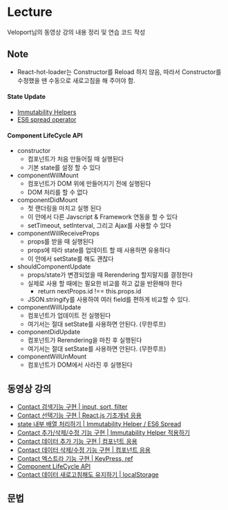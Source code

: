 # Lecture
Veloport님의 동영상 강의 내용 정리 및 연습 코드 작성

## Note
- React-hot-loader는 Constructor를 Reload 하지 않음, 따라서 Constructor를 수정했을 땐 수동으로 새로고침을 해 주어야 함.

#### State Update
- [Immutability Helpers](https://facebook.github.io/react/docs/update.html)
- [ES6 spread operator](https://developer.mozilla.org/ko/docs/Web/JavaScript/Reference/Operators/Spread_operator)

#### Component LifeCycle API
- constructor
    - 컴포넌트가 처음 만들어질 때 실행된다
    - 기본 state를 설정 할 수 있다
- componentWillMount
    - 컴포넌트가 DOM 위에 만들어지기 전에 실행된다
    - DOM 처리를 할 수 없다
- componentDidMount
    - 첫 랜더링을 마치고 실행 된다
    - 이 안에서 다른 Javscript & Framework 연동을 할 수 있다
    - setTimeout, setInterval, 그리고 Ajax를 사용할 수 있다
- componentWillReceiveProps
    - props를 받을 때 실행된다
    - props에 따라 state를 업데이트 할 때 사용하면 유용하다
    - 이 안에서 setState를 해도 괜찮다
- shouldComponentUpdate
    - props/state가 변경되었을 때 Rerendering 할지말지를 결정한다
    - 실제로 사용 할 때에는 필요한 비교를 하고 값을 반환해야 한다
        - return nextProps.id !== this.props.id
    - JSON.stringify를 사용하여 여러 field를 편하게 비교할 수 있다.
- componentWillUpdate
    - 컴포넌트가 업데이트 전 실행된다
    - 여기서는 절대 setState를 사용하면 안된다. (무한루프)
- componentDidUpdate
    - 컴포넌트가 Rerendering을 마친 후 실행된다
    - 여기서는 절대 setState를 사용하면 안된다. (무한루프)
- componentWillUnMount
    - 컴포넌트가 DOM에서 사라진 후 실행된다

## 동영상 강의
- [Contact 검색기능 구현 | input, sort, filter](https://www.youtube.com/watch?v=LSTVOuyF6zE&index=12&list=PL9FpF_z-xR_GMujql3S_XGV2SpdfDBkeC)
- [Contact 선택기능 구현 | React.js 기초개념 응용](https://www.youtube.com/watch?v=j8oalkWrQrg&index=13&list=PL9FpF_z-xR_GMujql3S_XGV2SpdfDBkeC)
- [state 내부 배열 처리하기 | Immutability Helper / ES6 Spread](https://www.youtube.com/watch?v=l5bt79f4aHs&list=PL9FpF_z-xR_GMujql3S_XGV2SpdfDBkeC&index=14)
- [Contact 추가/삭제/수정 기능 구현 | Immutability Helper 적용하기](https://www.youtube.com/watch?v=48ZtoaWIL_Y&index=15&list=PL9FpF_z-xR_GMujql3S_XGV2SpdfDBkeC)
- [Contact 데이터 추가 기능 구현 | 컴포넌트 응용](https://www.youtube.com/watch?v=L2HZ2OLIhuc&list=PL9FpF_z-xR_GMujql3S_XGV2SpdfDBkeC&index=16)
- [Contact 데이터 삭제/수정 기능 구현 | 컴포넌트 응용](https://www.youtube.com/watch?v=u6aJjPw0c_c&index=17&list=PL9FpF_z-xR_GMujql3S_XGV2SpdfDBkeC)
- [Contact 엑스트라 기능 구현 | KeyPress, ref](https://www.youtube.com/watch?v=_cnRCixxaHQ&index=18&list=PL9FpF_z-xR_GMujql3S_XGV2SpdfDBkeC)
- [Component LifeCycle API](https://www.youtube.com/watch?v=OUAOo1N-EDs&list=PL9FpF_z-xR_GMujql3S_XGV2SpdfDBkeC&index=19)
- [Contact 데이터 새로고침해도 유지하기 | localStorage](https://www.youtube.com/watch?v=C_qTjHBlkks&index=20&list=PL9FpF_z-xR_GMujql3S_XGV2SpdfDBkeC)

## 문법